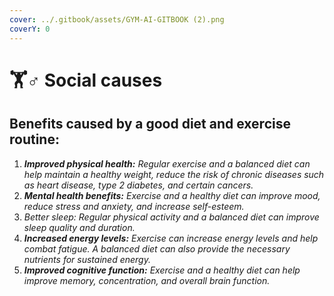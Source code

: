 ```yaml
---
cover: ../.gitbook/assets/GYM-AI-GITBOOK (2).png
coverY: 0
---
```


# 🏋♂ Social causes

##

## Benefits caused by a good diet and exercise routine:

1. _**Improved physical health:** Regular exercise and a balanced diet can help maintain a healthy weight, reduce the risk of chronic diseases such as heart disease, type 2 diabetes, and certain cancers._
2. _**Mental health benefits:** Exercise and a healthy diet can improve mood, reduce stress and anxiety, and increase self-esteem._
3. _Better sleep: Regular physical activity and a balanced diet can improve sleep quality and duration._
4. _**Increased energy levels:** Exercise can increase energy levels and help combat fatigue. A balanced diet can also provide the necessary nutrients for sustained energy._
5. _**Improved cognitive function:** Exercise and a healthy diet can help improve memory, concentration, and overall brain function._

